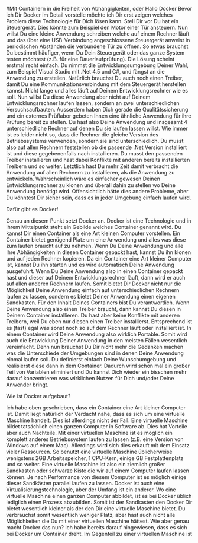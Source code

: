 #Mit Containern in die Freiheit von Abhängigkeiten, oder Hallo Docker
Bevor ich Dir Docker im Detail vorstelle möchte ich Dir erst zeigen welches Problem diese Technologie für Dich lösen kann. Stell Dir vor Du hat ein Steuergerät. Dies könnte zum Beispiel den Motor einer Tür ansteuern. Nun willst Du eine kleine Anwendung schreiben welche auf einem Rechner läuft und das über eine USB-Verbindung angeschlossene Steuergerät anweist in periodischen Abständen die verbundene Tür zu öffnen. So etwas brauchst Du bestimmt häufiger, wenn Du Dein Steuergerät oder das ganze System testen möchtest (z.B.  für eine Dauerlaufprüfung).
Die Lösung scheint erstmal recht einfach. Du nimmst die Entwicklungsumgebung Deiner Wahl, zum Beispiel Visual Studio mit .Net 4.5 und C#, und fängst an die Anwendung zu erstellen. Natürlich brauchst Du auch noch einen Treiber, damit Du eine Kommunikationsverbindung mit dem Steuergerät herstellen kannst. Nicht lange und alles läuft auf Deinem Entwicklungsrechner wie es soll.
Nun willst Du diese Anwendung aber nicht auf Deinem Entwicklungsrechner laufen lassen, sondern an zwei unterschiedlichen Versuchsaufbauten. Ausserdem haben Dich gerade die Qualitätssicherung und ein externes Prüflabor gebeten Ihnen eine ähnliche Anwendung für ihre Prüfung bereit zu stellen. Du hast also Deine Anwendung und insgesamt 4 unterschiedliche Rechner auf denen Du sie laufen lassen willst.
Wie immer ist es leider nicht so, dass die Rechner die gleiche Version des Betriebssystems verwenden, sondern sie sind unterschiedlich. Du musst also auf allen Rechnern feststellen ob die passende .Net Version installiert ist und diese gegebenenfalls nach installieren. Du musst den passenden Treiber installieren und hast dabei Konflikte mit anderen bereits installierten Treibern und so weiter. Letztlich hast Du mehr Zeit damit verbracht die Anwendung auf allen Rechnern zu installieren, als die Anwendung zu entwickeln.
Wahrscheinlich wäre es einfacher gewesen Deinen Entwicklungsrechner zu klonen und überall dahin zu stellen wo Deine Anwendung benötigt wird. Offensichtlich hätte dies andere Probleme, aber Du könntest Dir sicher sein, dass es in jeder Umgebung einfach laufen wird.

Dafür gibt es Docker!

Genau an diesem Punkt setzt Docker an. Docker ist eine Technologie und in ihrem Mittelpunkt steht ein Gebilde welches Container genannt wird. Du kannst Dir einen Container als eine Art kleinen Computer vorstellen. Ein Container bietet genügend Platz um eine Anwendung und alles was diese zum laufen braucht auf zu nehmen. Wenn Du Deine Anwendung und alle Ihre Abhängigkeiten in diesen Container gepackt hast, kannst Du ihn klonen und auf jeden Rechner kopieren. Da ein Container eine Art kleiner Computer ist, kannst Du ihn starten und es wird automatisch Deine Anwendung ausgeführt. Wenn Du Deine Anwendung also in einen Container gepackt hast und dieser auf Deinem Entwicklungsrechner läuft, dann wird er auch auf allen anderen Rechnern laufen.
Somit bietet Dir Docker nicht nur die Möglichkeit Deine Anwendung einfach auf unterschiedlichen Rechnern laufen zu lassen, sondern es bietet Deiner Anwendung einen eigenen Sandkasten. Für den Inhalt Deines Containers bist Du verantwortlich. Wenn Deine Anwendung also einen Treiber braucht, dann kannst Du diesen in Deinem Container installieren. Du hast aber keine Konflikte mit anderen Treibern, weil Du eben nur diesen einen Treiber installierst. Entsprechend ist es (fast) egal was sonst noch so auf dem Rechner läuft oder installiert ist.
In einem Container wird Deine Anwendung also wirklich Portable. Somit wird auch die Entwicklung Deiner Anwendung in den meisten Fällen wesentlich vereinfacht. Denn nun brauchst Du Dir nicht mehr die Gedanken machen was die Unterschiede der Umgebungen sind in denen Deine Anwendung einmal laufen soll. Du definierst einfach Deine Wunschumgebung und realisierst diese dann in dem Container. Dadurch wird schon mal ein großer Teil von Variablen eliminiert und Du kannst Dich wieder ein bisschen mehr darauf konzentrieren was wirklichen Nutzen für Dich und/oder Deine Anwender bringt.

Wie ist Docker aufgebaut?

Ich habe oben geschrieben, dass ein Container eine Art kleiner Computer ist. Damit liegt natürlich der Verdacht nahe, dass es sich um eine virtuelle Maschine handelt. Dies ist allerdings nicht der Fall. Eine virtuelle Maschine bildet tatsächlich einen ganzen Computer in Software ab. Dies hat Vorteile aber auch Nachteile. Mit einer virtuellen Maschine ist es möglich ein komplett anderes Betriebssystem laufen zu lassen (z.B. eine Version von Windows auf einem Mac). Allerdings wird sich dies erkauft mit dem Einsatz vieler Ressourcen. So benutzt eine virtuelle Maschine üblicherweise wenigstens 2GB Arbeitsspeicher, 1 CPU-Kern, einige GB Festplattenplatz und so weiter. Eine virtuelle Maschine ist also ein ziemlich großer Sandkasten oder schwarze Kiste die wir auf einem Computer laufen lassen können. Je nach Performance von diesem Computer ist es möglich einige dieser Sandkästen parallel laufen zu lassen.
Docker ist auch eine Virtualisierungstechnologie, aber der Umfang ist ein anderer. Wo eine virtuelle Maschine einen ganzen Computer abbildet, ist es bei Docker üblich lediglich einen Prozess abzubilden. Somit ist der Sandkasten den Docker Dir bietet wesentlich kleiner als der den Dir eine virtuelle Maschine bietet. Du verbrauchst somit wesentlich weniger Platz, aber hast auch nicht alle Möglichkeiten die Du mit einer virtuellen Maschine hättest. 
Wie aber genau macht Docker das nun? Ich habe bereits darauf hingewiesen, dass es sich bei Docker um Container dreht. Im Gegenteil zu einer virtuellen Maschine ist
